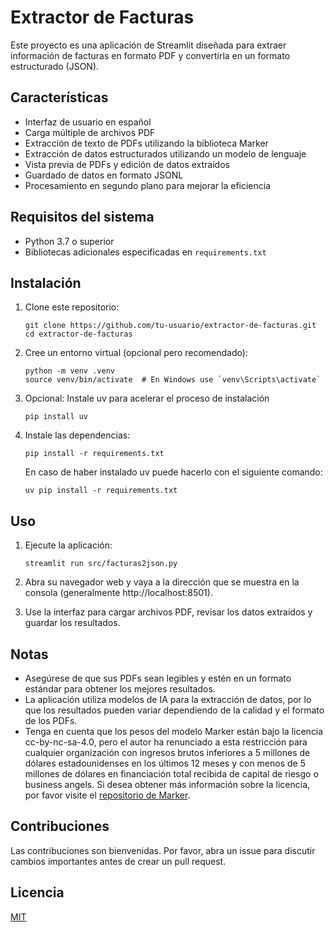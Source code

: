 # Extractor de Facturas

Este proyecto es una aplicación de Streamlit diseñada para extraer información de facturas en formato PDF y convertirla en un formato estructurado (JSON).

## Características

- Interfaz de usuario en español
- Carga múltiple de archivos PDF
- Extracción de texto de PDFs utilizando la biblioteca Marker
- Extracción de datos estructurados utilizando un modelo de lenguaje
- Vista previa de PDFs y edición de datos extraídos
- Guardado de datos en formato JSONL
- Procesamiento en segundo plano para mejorar la eficiencia

## Requisitos del sistema

- Python 3.7 o superior
- Bibliotecas adicionales especificadas en `requirements.txt`

## Instalación

1. Clone este repositorio:
   ```
   git clone https://github.com/tu-usuario/extractor-de-facturas.git
   cd extractor-de-facturas
   ```

2. Cree un entorno virtual (opcional pero recomendado):
   ```
   python -m venv .venv
   source venv/bin/activate  # En Windows use `venv\Scripts\activate`
   ```

3. Opcional: Instale uv para acelerar el proceso de instalación
   ```
   pip install uv
   ```

4. Instale las dependencias:
   ```
   pip install -r requirements.txt
   ```
   En caso de haber instalado uv puede hacerlo con el siguiente comando:
   ```
   uv pip install -r requirements.txt
   ```

## Uso

1. Ejecute la aplicación:
   ```
   streamlit run src/facturas2json.py
   ```

2. Abra su navegador web y vaya a la dirección que se muestra en la consola (generalmente http://localhost:8501).

3. Use la interfaz para cargar archivos PDF, revisar los datos extraídos y guardar los resultados.

## Notas

- Asegúrese de que sus PDFs sean legibles y estén en un formato estándar para obtener los mejores resultados.
- La aplicación utiliza modelos de IA para la extracción de datos, por lo que los resultados pueden variar dependiendo de la calidad y el formato de los PDFs.
- Tenga en cuenta que los pesos del modelo Marker están bajo la licencia cc-by-nc-sa-4.0, pero el autor ha renunciado a esta restricción para cualquier organización con ingresos brutos inferiores a 5 millones de dólares estadounidenses en los últimos 12 meses y con menos de 5 millones de dólares en financiación total recibida de capital de riesgo o business angels. Si desea obtener más información sobre la licencia, por favor visite el [repositorio de Marker](https://github.com/VikParuchuri/marker).


## Contribuciones

Las contribuciones son bienvenidas. Por favor, abra un issue para discutir cambios importantes antes de crear un pull request.

## Licencia

[MIT](https://choosealicense.com/licenses/mit/)